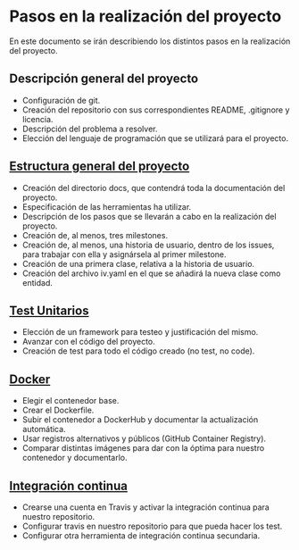 # Pasos en la realización del proyecto

En este documento se irán describiendo los distintos pasos en la realización del proyecto.

## Descripción general del proyecto

- Configuración de git.
- Creación del repositorio con sus correspondientes README, .gitignore y licencia.
- Descripción del problema a resolver.
- Elección del lenguaje de programación que se utilizará para el proyecto.

## [Estructura general del proyecto](https://github.com/Torchu/GymBot/milestone/1)

- Creación del directorio docs, que contendrá toda la documentación del proyecto.
- Especificación de las herramientas ha utilizar.
- Descripción de los pasos que se llevarán a cabo en la realización del proyecto.
- Creación de, al menos, tres milestones.
- Creación de, al menos, una historia de usuario, dentro de los issues, para trabajar con ella y asignársela al primer milestone.
- Creación de una primera clase, relativa a la historia de usuario.
- Creación del archivo iv.yaml en el que se añadirá la nueva clase como entidad.

## [Test Unitarios](https://github.com/Torchu/GymBot/milestone/2)

- Elección de un framework para testeo y justificación del mismo.
- Avanzar con el código del proyecto.
- Creación de test para todo el código creado (no test, no code).

## [Docker](https://github.com/Torchu/GymBot/milestone/3)

- Elegir el contenedor base.
- Crear el Dockerfile.
- Subir el contenedor a DockerHub y documentar la actualización automática.
- Usar registros alternativos y públicos (GitHub Container Registry).
- Comparar distintas imágenes para dar con la óptima para nuestro contenedor y documentarlo.

## [Integración continua](https://github.com/Torchu/GymBot/milestone/4)

- Crearse una cuenta en Travis y activar la integración continua para nuestro repositorio.
- Configurar travis en nuestro repositorio para que pueda hacer los test.
- Configurar otra herramienta de integración continua secundaria.
